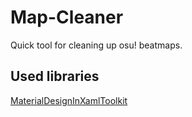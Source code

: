 # Map-Cleaner
Quick tool for cleaning up osu! beatmaps.

## Used libraries
[MaterialDesignInXamlToolkit](https://github.com/MaterialDesignInXAML/MaterialDesignInXamlToolkit)
